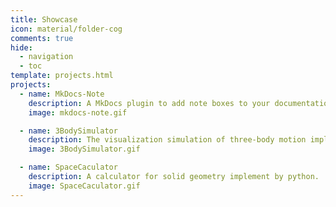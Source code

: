 ```yaml
---
title: Showcase
icon: material/folder-cog
comments: true
hide:
  - navigation
  - toc
template: projects.html
projects:
  - name: MkDocs-Note
    description: A MkDocs plugin to add note boxes to your documentation.
    image: mkdocs-note.gif

  - name: 3BodySimulator
    description: The visualization simulation of three-body motion implemented using C++ & Python.
    image: 3BodySimulator.gif

  - name: SpaceCaculator
    description: A calculator for solid geometry implement by python.
    image: SpaceCaculator.gif
---
```


<!-- # Projects & Assignments Notes

![](https://image.tmdb.org/t/p/original/96RT2A47UdzWlUfvIERFyBsLhL2.jpg)
*Source of the image: [葬送のフリーレン (2023) | TMDB](https://www.themoviedb.org/tv/209867/images/backdrops?language=ja)*

## About This Page

=== "English"

    This page is used for recording some of my personal solutions to course assignments completed during my learning process and some projects for practice of self-learning in **C**omputer **S**cience. Course assignments and project interpretations are titled in the format of Assignment`[__Assignment/Project Code__]: [__Course Name__]` and `[__Project Name__]: [__Project Topic__]` respectively.
    
=== "中文"

    这个页面用于记录我在学习过程中完成的一些课程作业的个人解法以及我用于自学CS而创建的学习性项目，课程作业与项目解读分别以`Assignment[__作业/项目编号__]: [__课程名称__]`，`[__项目名称__]: [__项目主题__]`的格式为题。

## Statement

=== "English"
    
    All interpretations/projects included on this page are created by me for personal learning purposes unless otherwise stated. Please do not use them for any purpose other than learning reference or CONTRIBUTION, or bear the consequences at your own risk!

=== "中文"

    收录于该页面的所有解读/项目若无特别声明皆为我个人作为学习用途而创建，请勿将它们用于学习参考或为贡献以外的目的，否则后果自负！ -->
